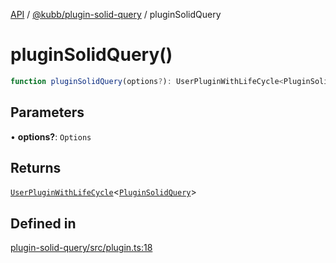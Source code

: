 [API](../../../packages.md) / [@kubb/plugin-solid-query](../index.md) / pluginSolidQuery

# pluginSolidQuery()

```ts
function pluginSolidQuery(options?): UserPluginWithLifeCycle<PluginSolidQuery>
```

## Parameters

• **options?**: `Options`

## Returns

[`UserPluginWithLifeCycle`](../../core/type-aliases/UserPluginWithLifeCycle.md)\<[`PluginSolidQuery`](../type-aliases/PluginSolidQuery.md)\>

## Defined in

[plugin-solid-query/src/plugin.ts:18](https://github.com/kubb-project/kubb/blob/41d5fcbd23d143293d72542efcb650e62fa3a210/packages/plugin-solid-query/src/plugin.ts#L18)

